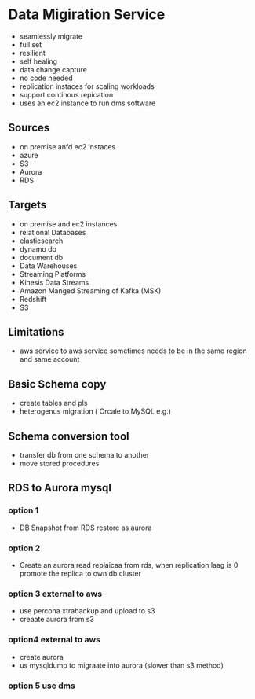 # Data Migiration Service
- seamlessly migrate
- full set
- resilient
- self healing
- data change capture
- no code needed
- replication instaces for scaling workloads
- support continous repication
- uses an ec2 instance to run dms software
## Sources
- on premise anfd ec2 instaces
- azure
- S3
- Aurora
- RDS
## Targets
- on premise and ec2 instances
- relational Databases
- elasticsearch
- dynamo db
- document db
- Data Warehouses
- Streaming Platforms
- Kinesis Data Streams
- Amazon Manged Streaming of Kafka (MSK)
- Redshift
- S3
## Limitations
- aws service to aws service sometimes needs to be in the same region and same account

## Basic Schema copy
- create tables and pls
- heterogenus migration ( Orcale to MySQL e.g.)
## Schema conversion tool
- transfer db from one schema to another
- move stored procedures

## RDS to Aurora mysql
### option 1
- DB Snapshot from RDS restore as aurora
### option 2
- Create an aurora read replaicaa from rds, when replication laag is 0 promote the replica to  own db cluster
### option 3 external to aws
- use percona xtrabackup and upload to s3
- creaate aurora from s3
### option4 external to aws
- create aurora
- us mysqldump to  migraate into aurora (slower than s3 method)
### option 5 use dms

